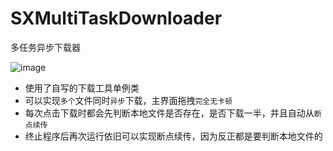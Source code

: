 # SXMultiTaskDownloader
多任务异步下载器

![image](https://github.com/dsxNiubility/多线程异步下载器/raw/master/screenshots/DownLoader.gif)

* 使用了自写的下载工具单例类
* 可以实现`多个`文件同时`异步`下载，主界面拖拽`完全无卡顿`
* 每次点击下载时都会先判断本地文件是否存在，是否下载一半，并且自动从`断点续传`
* 终止程序后再次运行依旧可以实现断点续传，因为反正都是要判断本地文件的

